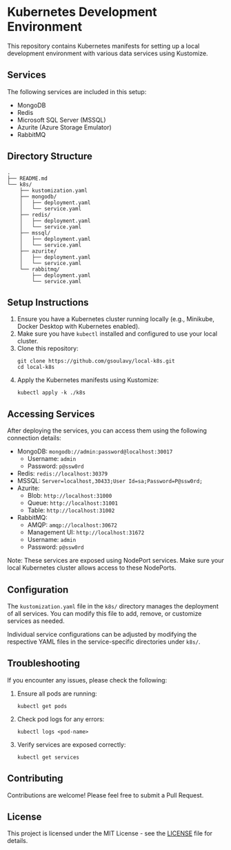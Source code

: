 # Kubernetes Development Environment

This repository contains Kubernetes manifests for setting up a local development environment with various data services using Kustomize.

## Services

The following services are included in this setup:

- MongoDB
- Redis
- Microsoft SQL Server (MSSQL)
- Azurite (Azure Storage Emulator)
- RabbitMQ

## Directory Structure

```
.
├── README.md
└── k8s/
    ├── kustomization.yaml
    ├── mongodb/
    │   ├── deployment.yaml
    │   └── service.yaml
    ├── redis/
    │   ├── deployment.yaml
    │   └── service.yaml
    ├── mssql/
    │   ├── deployment.yaml
    │   └── service.yaml
    ├── azurite/
    │   ├── deployment.yaml
    │   └── service.yaml
    └── rabbitmq/
        ├── deployment.yaml
        └── service.yaml
```

## Setup Instructions

1. Ensure you have a Kubernetes cluster running locally (e.g., Minikube, Docker Desktop with Kubernetes enabled).
2. Make sure you have `kubectl` installed and configured to use your local cluster.
3. Clone this repository:
   ```
   git clone https://github.com/gsoulavy/local-k8s.git
   cd local-k8s
   ```
4. Apply the Kubernetes manifests using Kustomize:
   ```
   kubectl apply -k ./k8s
   ```

## Accessing Services

After deploying the services, you can access them using the following connection details:

- MongoDB: `mongodb://admin:password@localhost:30017`
  - Username: `admin`
  - Password: `p@ssw0rd`
- Redis: `redis://localhost:30379`
- MSSQL: `Server=localhost,30433;User Id=sa;Password=P@ssw0rd;`
- Azurite:
  - Blob: `http://localhost:31000`
  - Queue: `http://localhost:31001`
  - Table: `http://localhost:31002`
- RabbitMQ:
  - AMQP: `amqp://localhost:30672`
  - Management UI: `http://localhost:31672`
  - Username: `admin`
  - Password: `p@ssw0rd`

Note: These services are exposed using NodePort services. Make sure your local Kubernetes cluster allows access to these NodePorts.

## Configuration

The `kustomization.yaml` file in the `k8s/` directory manages the deployment of all services. You can modify this file to add, remove, or customize services as needed.

Individual service configurations can be adjusted by modifying the respective YAML files in the service-specific directories under `k8s/`.

## Troubleshooting

If you encounter any issues, please check the following:

1. Ensure all pods are running:
   ```
   kubectl get pods
   ```
2. Check pod logs for any errors:
   ```
   kubectl logs <pod-name>
   ```
3. Verify services are exposed correctly:
   ```
   kubectl get services
   ```

## Contributing

Contributions are welcome! Please feel free to submit a Pull Request.

## License

This project is licensed under the MIT License - see the [LICENSE](LICENSE) file for details.
